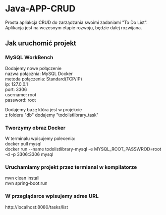 # Java-APP-CRUD

Prosta apliakcja CRUD do zarządzania swoimi zadaniami "To Do List". Aplikacja jest na wczesnym etapie rozwoju, będzie dalej rozwijana.

## Jak uruchomić projekt

### MySQL WorkBench
Dodajemy nowe połączenie<br>
nazwa połącznia: MySQL Docker<br>
metoda połączenia: Standard(TCP/IP)<br>
ip: 127.0.0.1<br>
port: 3306<br>
username: root<br>
password: root<br>

Dodajemy bazę która jest w projekcie<br>
z folderu "db" dodajemy "todolistlibrary_task"

### Tworzymy obraz Docker
W terminalu wpisujemy polecenia:<br>
docker pull mysql<br>
docker run --name todolistlibrary-mysql -e MYSQL_ROOT_PASSWROD=root -d -p 3306:3306 mysql

### Uruchamiamy projekt przez termianal w kompilatorze
mvn clean install<br>
mvn spring-boot:run

### W przeglądarce wpisujemy adres URL
http://localhost:8080/tasks/list
